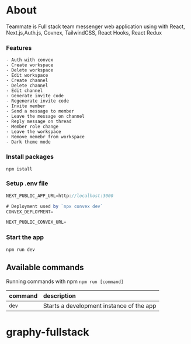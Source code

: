 # About

Teammate is Full stack team messenger web application using with React, Next.js,Auth.js, Covnex, TailwindCSS, React Hooks, React Redux

### Features

```
- Auth with convex
- Create workspace
- Delete workspace
- Edit workspace
- Create channel
- Delete channel
- Edit channel
- Generate invite code
- Regenerate invite code
- Invite member
- Send a message to member
- Leave the message on channel
- Reply message on thread
- Member role change
- Leave the workspace
- Remove memebr from workspace
- Dark theme mode
```

### Install packages

```shell
npm istall
```

### Setup .env file

```js
NEXT_PUBLIC_APP_URL=http://localhost:3000

# Deployment used by `npx convex dev`
CONVEX_DEPLOYMENT=

NEXT_PUBLIC_CONVEX_URL=

```

### Start the app

```shell
npm run dev
```

## Available commands

Running commands with npm `npm run [command]`

| command | description                              |
| :------ | :--------------------------------------- |
| `dev`   | Starts a development instance of the app |

# graphy-fullstack

